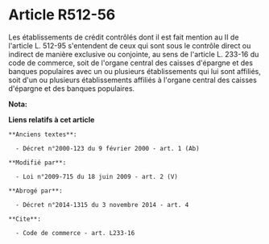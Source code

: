 # Article R512-56

Les établissements de crédit contrôlés dont il est fait mention au II de l'article L. 512-95 s'entendent de ceux qui sont
sous le contrôle direct ou indirect de manière exclusive ou conjointe, au sens de l'article L. 233-16 du code de commerce,
soit de l'organe central des caisses d'épargne et des banques populaires avec un ou plusieurs établissements qui lui sont
affiliés, soit d'un ou plusieurs établissements affiliés à l'organe central des caisses d'épargne et des banques populaires.

**Nota:**



**Liens relatifs à cet article**

	**Anciens textes**:

	  - Décret n°2000-123 du 9 février 2000 - art. 1 (Ab)

	**Modifié par**:

	  - Loi n°2009-715 du 18 juin 2009 - art. 2 (V)

	**Abrogé par**:

	  - Décret n°2014-1315 du 3 novembre 2014 - art. 4

	**Cite**:

	  - Code de commerce - art. L233-16
